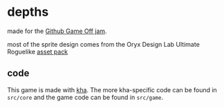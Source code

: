 # depths

made for the [Github Game Off jam](https://itch.io/jam/game-off-2023).

most of the sprite design comes from the Oryx Design Lab Ultimate Roguelike [asset pack](https://www.oryxdesignlab.com/products/ultimate-roguelike-tileset)

## code

This game is made with [kha](https://kha.tech/). The more kha-specific code can be found in `src/core` and the game code can be found in `src/game`.

